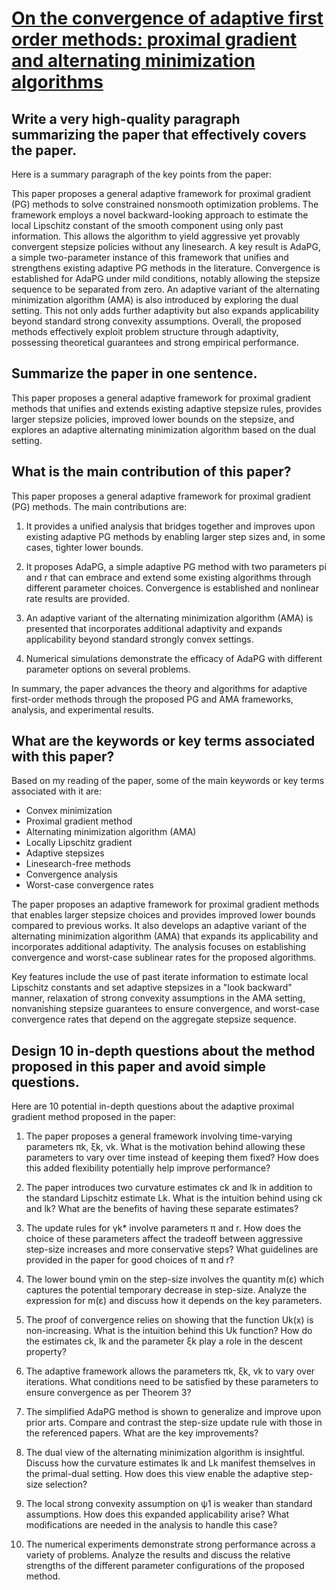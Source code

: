 # [On the convergence of adaptive first order methods: proximal gradient   and alternating minimization algorithms](https://arxiv.org/abs/2311.18431)

## Write a very high-quality paragraph summarizing the paper that effectively covers the paper.

 Here is a summary paragraph of the key points from the paper:

This paper proposes a general adaptive framework for proximal gradient (PG) methods to solve constrained nonsmooth optimization problems. The framework employs a novel backward-looking approach to estimate the local Lipschitz constant of the smooth component using only past information. This allows the algorithm to yield aggressive yet provably convergent stepsize policies without any linesearch. A key result is AdaPG, a simple two-parameter instance of this framework that unifies and strengthens existing adaptive PG methods in the literature. Convergence is established for AdaPG under mild conditions, notably allowing the stepsize sequence to be separated from zero. An adaptive variant of the alternating minimization algorithm (AMA) is also introduced by exploring the dual setting. This not only adds further adaptivity but also expands applicability beyond standard strong convexity assumptions. Overall, the proposed methods effectively exploit problem structure through adaptivity, possessing theoretical guarantees and strong empirical performance.


## Summarize the paper in one sentence.

 This paper proposes a general adaptive framework for proximal gradient methods that unifies and extends existing adaptive stepsize rules, provides larger stepsize policies, improved lower bounds on the stepsize, and explores an adaptive alternating minimization algorithm based on the dual setting.


## What is the main contribution of this paper?

 This paper proposes a general adaptive framework for proximal gradient (PG) methods. The main contributions are:

1) It provides a unified analysis that bridges together and improves upon existing adaptive PG methods by enabling larger step sizes and, in some cases, tighter lower bounds.

2) It proposes AdaPG, a simple adaptive PG method with two parameters pi and r that can embrace and extend some existing algorithms through different parameter choices. Convergence is established and nonlinear rate results are provided.

3) An adaptive variant of the alternating minimization algorithm (AMA) is presented that incorporates additional adaptivity and expands applicability beyond standard strongly convex settings.

4) Numerical simulations demonstrate the efficacy of AdaPG with different parameter options on several problems.

In summary, the paper advances the theory and algorithms for adaptive first-order methods through the proposed PG and AMA frameworks, analysis, and experimental results.


## What are the keywords or key terms associated with this paper?

 Based on my reading of the paper, some of the main keywords or key terms associated with it are:

- Convex minimization
- Proximal gradient method
- Alternating minimization algorithm (AMA) 
- Locally Lipschitz gradient
- Adaptive stepsizes
- Linesearch-free methods
- Convergence analysis
- Worst-case convergence rates

The paper proposes an adaptive framework for proximal gradient methods that enables larger stepsize choices and provides improved lower bounds compared to previous works. It also develops an adaptive variant of the alternating minimization algorithm (AMA) that expands its applicability and incorporates additional adaptivity. The analysis focuses on establishing convergence and worst-case sublinear rates for the proposed algorithms.

Key features include the use of past iterate information to estimate local Lipschitz constants and set adaptive stepsizes in a "look backward" manner, relaxation of strong convexity assumptions in the AMA setting, nonvanishing stepsize guarantees to ensure convergence, and worst-case convergence rates that depend on the aggregate stepsize sequence.


## Design 10 in-depth questions about the method proposed in this paper and avoid simple questions.

 Here are 10 potential in-depth questions about the adaptive proximal gradient method proposed in the paper:

1. The paper proposes a general framework involving time-varying parameters πk, ξk, νk. What is the motivation behind allowing these parameters to vary over time instead of keeping them fixed? How does this added flexibility potentially help improve performance?

2. The paper introduces two curvature estimates ck and lk in addition to the standard Lipschitz estimate Lk. What is the intuition behind using ck and lk? What are the benefits of having these separate estimates? 

3. The update rules for γk* involve parameters π and r. How does the choice of these parameters affect the tradeoff between aggressive step-size increases and more conservative steps? What guidelines are provided in the paper for good choices of π and r?

4. The lower bound γmin on the step-size involves the quantity m(ε) which captures the potential temporary decrease in step-size. Analyze the expression for m(ε) and discuss how it depends on the key parameters. 

5. The proof of convergence relies on showing that the function Uk(x) is non-increasing. What is the intuition behind this Uk function? How do the estimates ck, lk and the parameter ξk play a role in the descent property?

6. The adaptive framework allows the parameters πk, ξk, νk to vary over iterations. What conditions need to be satisfied by these parameters to ensure convergence as per Theorem 3?

7. The simplified AdaPG method is shown to generalize and improve upon prior arts. Compare and contrast the step-size update rule with those in the referenced papers. What are the key improvements?

8. The dual view of the alternating minimization algorithm is insightful. Discuss how the curvature estimates lk and Lk manifest themselves in the primal-dual setting. How does this view enable the adaptive step-size selection?

9. The local strong convexity assumption on ψ1 is weaker than standard assumptions. How does this expanded applicability arise? What modifications are needed in the analysis to handle this case?

10. The numerical experiments demonstrate strong performance across a variety of problems. Analyze the results and discuss the relative strengths of the different parameter configurations of the proposed method.
